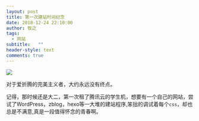 ```yaml
---
layout: post
title: 第一次建站时间纪念
date: 2018-12-24 22:10:00
author: 牧之
tags: 
  - 网站
subtitle:   ""
header-style: text
comments: true
---
```



![](https://gitee.com/cseve/img/raw/master/img/20201115161711.png)

对于爱折腾的完美主义者，大约永远没有终点。

记得，那时候还是大二，第一次租了腾讯云的学生机，想要有一个自己的网站，尝试了WordPress，zblog，hexo等一大堆的建站程序,笨拙的调试着每个`css`，却也总是不满意,真是一段值得怀念的青春啊。
